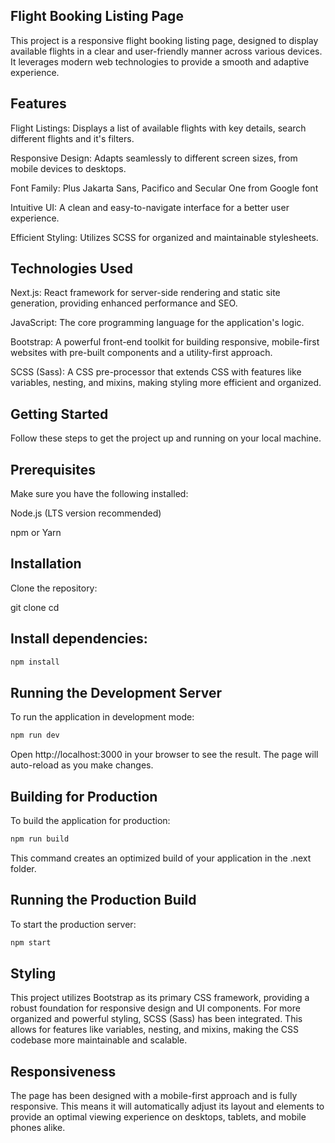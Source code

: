 ## Flight Booking Listing Page

This project is a responsive flight booking listing page, designed to display available flights in a clear and user-friendly manner across various devices. It leverages modern web technologies to provide a smooth and adaptive experience.

## Features
Flight Listings: Displays a list of available flights with key details, search different flights and it's filters.

Responsive Design: Adapts seamlessly to different screen sizes, from mobile devices to desktops.

Font Family: Plus Jakarta Sans, Pacifico and Secular One from Google font

Intuitive UI: A clean and easy-to-navigate interface for a better user experience.

Efficient Styling: Utilizes SCSS for organized and maintainable stylesheets.

## Technologies Used
Next.js: React framework for server-side rendering and static site generation, providing enhanced performance and SEO.

JavaScript: The core programming language for the application's logic.

Bootstrap: A powerful front-end toolkit for building responsive, mobile-first websites with pre-built components and a utility-first approach.

SCSS (Sass): A CSS pre-processor that extends CSS with features like variables, nesting, and mixins, making styling more efficient and organized.

## Getting Started
Follow these steps to get the project up and running on your local machine.

## Prerequisites
Make sure you have the following installed:

Node.js (LTS version recommended)

npm or Yarn

## Installation
Clone the repository:

git clone <repository-url>
cd <project-folder>

## Install dependencies:

```bash
npm install
```

## Running the Development Server
To run the application in development mode:

```bash
npm run dev
```
Open http://localhost:3000 in your browser to see the result. The page will auto-reload as you make changes.

## Building for Production
To build the application for production:

```bash
npm run build
```

This command creates an optimized build of your application in the .next folder.

## Running the Production Build
To start the production server:

```bash
npm start
```

## Styling
This project utilizes Bootstrap as its primary CSS framework, providing a robust foundation for responsive design and UI components. For more organized and powerful styling, SCSS (Sass) has been integrated. This allows for features like variables, nesting, and mixins, making the CSS codebase more maintainable and scalable.

## Responsiveness
The page has been designed with a mobile-first approach and is fully responsive. This means it will automatically adjust its layout and elements to provide an optimal viewing experience on desktops, tablets, and mobile phones alike.
